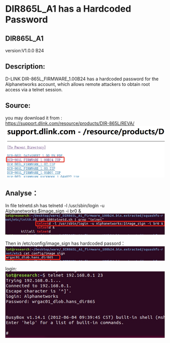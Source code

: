 
# DIR865L_A1 has a Hardcoded Password

## DIR865L_A1 
version:V1.0.0 B24

## Description:
D-LINK DIR-865L_FIRMWARE_1.00B24 has a hardcoded password for the Alphanetworks account, which allows remote attackers to obtain root access via a telnet session.

## Source:
you may download it from : https://support.dlink.com/resource/products/DIR-865L/REVA/
![](./img/1.png)

## Analyse：
In file telnetd.sh has telnetd -l /usr/sbin/login -u Alphanetworks:$image_sign -i br0 &
![](./img/2.png) 

Then in /etc/config/image_sign has hardcoded passord：
![](./img/3.png)

login:
![](./img/4.png)
